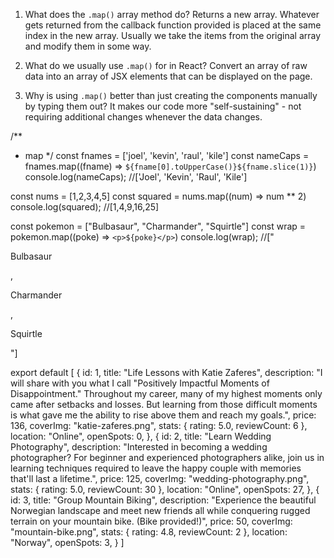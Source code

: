 1. What does the `.map()` array method do?
Returns a new array. Whatever gets returned from the callback
function provided is placed at the same index in the new array.
Usually we take the items from the original array and modify them
in some way.


2. What do we usually use `.map()` for in React?
Convert an array of raw data into an array of JSX elements
that can be displayed on the page.


3. Why is using `.map()` better than just creating the components
   manually by typing them out?
It makes our code more "self-sustaining" - not requiring
additional changes whenever the data changes.


/**
 * map
 */
const fnames = ['joel', 'kevin', 'raul', 'kile']
const nameCaps = fnames.map((fname) => `${fname[0].toUpperCase()}${fname.slice(1)}`)
console.log(nameCaps); //['Joel', 'Kevin', 'Raul', 'Kile']

const nums = [1,2,3,4,5]
const squared = nums.map((num) => num ** 2)
console.log(squared); //[1,4,9,16,25]

const pokemon = ["Bulbasaur", "Charmander", "Squirtle"]
const wrap = pokemon.map((poke) => `<p>${poke}</p>`)
console.log(wrap); //["<p>Bulbasaur</p>, <p>Charmander</p>, <p>Squirtle</p>"]

export default [
    {
        id: 1,
        title: "Life Lessons with Katie Zaferes",
        description: "I will share with you what I call \"Positively Impactful Moments of Disappointment.\" Throughout my career, many of my highest moments only came after setbacks and losses. But learning from those difficult moments is what gave me the ability to rise above them and reach my goals.",
        price: 136,
        coverImg: "katie-zaferes.png",
        stats: {
            rating: 5.0,
            reviewCount: 6
        },
        location: "Online",
        openSpots: 0,
    },
    {
        id: 2,
        title: "Learn Wedding Photography",
        description: "Interested in becoming a wedding photographer? For beginner and experienced photographers alike, join us in learning techniques required to leave the happy couple with memories that'll last a lifetime.",
        price: 125,
        coverImg: "wedding-photography.png",
        stats: {
            rating: 5.0,
            reviewCount: 30
        },
        location: "Online",
        openSpots: 27,
    },
    {
        id: 3,
        title: "Group Mountain Biking",
        description: "Experience the beautiful Norwegian landscape and meet new friends all while conquering rugged terrain on your mountain bike. (Bike provided!)",
        price: 50,
        coverImg: "mountain-bike.png",
        stats: {
            rating: 4.8,
            reviewCount: 2
        },
        location: "Norway",
        openSpots: 3,
    }
]